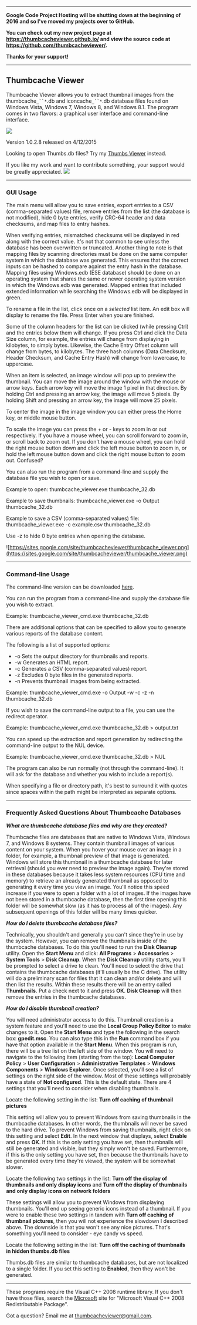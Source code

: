 
---


**Google Code Project Hosting will be shutting down at the beginning of 2016 and so I've moved my projects over to GitHub.**

**You can check out my new project page at https://thumbcacheviewer.github.io/ and view the source code at https://github.com/thumbcacheviewer/.**

**Thanks for your support!**


---


## Thumbcache Viewer ##
Thumbcache Viewer allows you to extract thumbnail images from the thumbcache`_``*`.db and iconcache`_``*`.db database files found on Windows Vista, Windows 7, Windows 8, and Windows 8.1. The program comes in two flavors: a graphical user interface and command-line interface.

[![](https://sites.google.com/site/thumbcacheviewer/download.png)](https://sites.google.com/site/thumbcacheviewer/thumbcache_viewer.zip)

Version 1.0.2.8 released on 4/12/2015

Looking to open Thumbs.db files? Try my [Thumbs Viewer](http://code.google.com/p/thumbs-viewer/) instead.

If you like my work and want to contribute something, your support would be greatly appreciated.
[![](https://www.paypalobjects.com/en_US/i/btn/btn_donateCC_LG.gif)](https://www.paypal.com/cgi-bin/webscr?cmd=_donations&business=B8KT7Z87ECW66&lc=US&item_name=Thumbcache%20Viewer&currency_code=USD&bn=PP%2dDonationsBF%3abtn_donateCC_LG%2egif%3aNonHosted)


---


### GUI Usage ###
The main menu will allow you to save entries, export entries to a CSV (comma-separated values) file, remove entries from the list (the database is not modified), hide 0 byte entries, verify CRC-64 header and data checksums, and map files to entry hashes.

When verifying entries, mismatched checksums will be displayed in red along with the correct value. It's not that common to see unless the database has been overwritten or truncated. Another thing to note is that mapping files by scanning directories must be done on the same computer system in which the database was generated. This ensures that the correct inputs can be hashed to compare against the entry hash in the database. Mapping files using Windows.edb (ESE database) should be done on an operating system that shares the same or newer operating system version in which the Windows.edb was generated. Mapped entries that included extended information while searching the Windows.edb will be displayed in green.

To rename a file in the list, click once on a _selected_ list item. An edit box will display to rename the file. Press Enter when you are finished.

Some of the column headers for the list can be clicked (while pressing Ctrl) and the entries below them will change. If you press Ctrl and click the Data Size column, for example, the entries will change from displaying in kilobytes, to simply bytes. Likewise, the Cache Entry Offset column will change from bytes, to kilobytes. The three hash columns (Data Checksum, Header Checksum, and Cache Entry Hash) will change from lowercase, to uppercase.

When an item is selected, an image window will pop up to preview the thumbnail. You can move the image around the window with the mouse or arrow keys. Each arrow key will move the image 1 pixel in that direction. By holding Ctrl and pressing an arrow key, the image will move 5 pixels. By holding Shift and pressing an arrow key, the image will move 25 pixels.

To center the image in the image window you can either press the Home key, or middle mouse button.

To scale the image you can press the + or - keys to zoom in or out respectively. If you have a mouse wheel, you can scroll forward to zoom in, or scroll back to zoom out. If you don't have a mouse wheel, you can hold the right mouse button down and click the left mouse button to zoom in, or hold the left mouse button down and click the right mouse button to zoom out. Confused?

You can also run the program from a command-line and supply the database file you wish to open or save.

Example to open: thumbcache\_viewer.exe thumbcache\_32.db

Example to save thumbnails: thumbcache\_viewer.exe -o Output thumbcache\_32.db

Example to save a CSV (comma-separated values) file: thumbcache\_viewer.exe -c example.csv thumbcache\_32.db

Use -z to hide 0 byte entries when opening the database.

![https://sites.google.com/site/thumbcacheviewer/thumbcache_viewer.png](https://sites.google.com/site/thumbcacheviewer/thumbcache_viewer.png)


---


### Command-line Usage ###
The command-line version can be downloaded [here](https://sites.google.com/site/thumbcacheviewer/thumbcache_viewer_cmd.zip).

You can run the program from a command-line and supply the database file you wish to extract.

Example: thumbcache\_viewer\_cmd.exe thumbcache\_32.db

There are additional options that can be specified to allow you to generate various reports of the database content.

The following is a list of supported options:

  * -o Sets the output directory for thumbnails and reports.
  * -w Generates an HTML report.
  * -c Generates a CSV (comma-separated values) report.
  * -z Excludes 0 byte files in the generated reports.
  * -n Prevents thumbnail images from being extracted.

Example: thumbcache\_viewer\_cmd.exe -o Output -w -c -z -n thumbcache\_32.db

If you wish to save the command-line output to a file, you can use the redirect operator.

Example: thumbcache\_viewer\_cmd.exe thumbcache\_32.db > output.txt

You can speed up the extraction and report generation by redirecting the command-line output to the NUL device.

Example: thumbcache\_viewer\_cmd.exe thumbcache\_32.db > NUL

The program can also be run normally (not through the command-line). It will ask for the database and whether you wish to include a report(s).

When specifying a file or directory path, it's best to surround it with quotes since spaces within the path might be interpreted as separate options.


---


### Frequently Asked Questions About Thumbcache Databases ###

**_What are thumbcache database files and why are they created?_**

Thumbcache files are databases that are native to Windows Vista, Windows 7, and Windows 8 systems. They contain thumbnail images of various content on your system. When you hover your mouse over an image in a folder, for example, a thumbnail preview of that image is generated. Windows will store this thumbnail in a thumbcache database for later retrieval (should you ever need to preview the image again). They're stored in these databases because it takes less system resources (CPU time and memory) to retrieve an already generated thumbnail as opposed to generating it every time you view an image. You'll notice this speed increase if you were to open a folder with a lot of images. If the images have not been stored in a thumbcache database, then the first time opening this folder will be somewhat slow (as it has to process all of the images). Any subsequent openings of this folder will be many times quicker.

**_How do I delete thumbcache database files?_**

Technically, you shouldn't and generally you can't since they're in use by the system. However, you can remove the thumbnails inside of the thumbcache databases. To do this you'll need to run the **Disk Cleanup** utility. Open the **Start Menu** and click: **All Programs** > **Accessories** > **System Tools** > **Disk Cleanup**. When the **Disk Cleanup** utility starts, you'll be prompted to select a drive to clean. You'll need to select the drive that contains the thumbcache databases (it'll usually be the C drive). The utility will do a preliminary scan for files that it can clean and/or delete and will then list the results. Within these results there will be an entry called **Thumbnails**. Put a check next to it and press **OK**. **Disk Cleanup** will then remove the entries in the thumbcache databases.

**_How do I disable thumbnail creation?_**

You will need administrator access to do this. Thumbnail creation is a system feature and you'll need to use the **Local Group Policy Editor** to make changes to it. Open the **Start Menu** and type the following in the search box: **gpedit.msc**. You can also type this in the **Run** command box if you have that option available in the **Start Menu**. When this program is run, there will be a tree list on the left side of the window. You will need to navigate to the following item (starting from the top): **Local Computer Policy** > **User Configuration** > **Administrative Templates** > **Windows Components** > **Windows Explorer**. Once selected, you'll see a list of settings on the right side of the window. Most of these settings will probably have a state of **Not configured**. This is the default state. There are 4 settings that you'll need to consider when disabling thumbnails.

Locate the following setting in the list: **Turn off caching of thumbnail pictures**

This setting will allow you to prevent Windows from saving thumbnails in the thumbcache databases. In other words, the thumbnails will never be saved to the hard drive. To prevent Windows from saving thumbnails, right click on this setting and select **Edit**. In the next window that displays, select **Enable** and press **OK**. If this is the only setting you have set, then thumbnails will still be generated and visible, but they simply won't be saved. Furthermore, if this is the only setting you have set, then because the thumbnails have to be generated every time they're viewed, the system will be somewhat slower.

Locate the following two settings in the list: **Turn off the display of thumbnails and only display icons** and **Turn off the display of thumbnails and only display icons on network folders**

These settings will allow you to prevent Windows from displaying thumbnails. You'll end up seeing generic icons instead of a thumbnail. If you were to enable these two settings in tandem with **Turn off caching of thumbnail pictures**, then you will not experience the slowdown I described above. The downside is that you won't see any nice pictures. That's something you'll need to consider - eye candy vs speed.

Locate the following setting in the list: **Turn off the caching of thumbnails in hidden thumbs.db files**

Thumbs.db files are similar to thumbcache databases, but are not localized to a single folder. If you set this setting to **Enabled**, then they won't be generated.


---


These programs require the Visual C++ 2008 runtime library. If you don't have those files, search the [Microsoft](http://www.microsoft.com) site for "Microsoft Visual C++ 2008 Redistributable Package".

Got a question? Email me at [thumbcacheviewer@gmail.com](mailto:thumbcacheviewer@gmail.com).